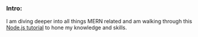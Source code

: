 
### Intro:

I am diving deeper into all things MERN related and am walking through this [Node.js tutorial](https://github.com/iamshaunjp/node-crash-course) to hone my knowledge and skills.